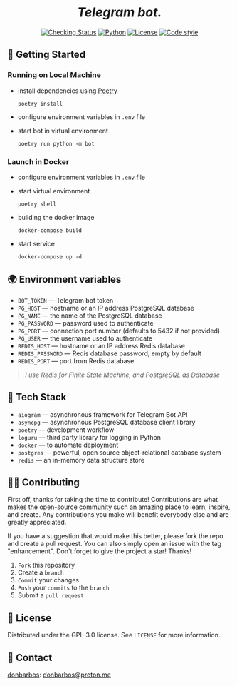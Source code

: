 <h1 align="center"><em>Telegram bot.</em></h1>

<p align="center">
<a href="https://github.com/donBarbos/telegram-bot-template/actions/workflows/checks.yml"><img src="https://img.shields.io/github/workflow/status/donBarbos/telegram-bot-template/Checks?label=checks&style=plastic" alt="Checking Status"></a>
<a href="https://www.python.org/downloads"><img src="https://img.shields.io/badge/Python-3.7%2B-blue?style=plastic" alt="Python"></a>
<a href="https://github.com/donBarbos/telegram-bot-template/blob/master/LICENSE"><img src="https://img.shields.io/github/license/donBarbos/telegram-bot-template?style=plastic" alt="License"></a>
<a href="https://github.com/psf/black"><img src="https://img.shields.io/badge/code%20style-black-000000.svg?style=plastic" alt="Code style"></a>
<p>


## 🚀 Getting Started

### Running on Local Machine

- install dependencies using [Poetry](https://python-poetry.org "python package manager")
    ```
    poetry install
    ```
- configure environment variables in `.env` file

- start bot in virtual environment
    ```
    poetry run python -m bot
    ```

### Launch in Docker

- configure environment variables in `.env` file

- start virtual environment
    ```
    poetry shell
    ```
- building the docker image
    ```
    docker-compose build
    ```
- start service
    ```
    docker-compose up -d
    ```


## 🌍 Environment variables

- `BOT_TOKEN` — Telegram bot token
- `PG_HOST` — hostname or an IP address PostgreSQL database
- `PG_NAME` — the name of the PostgreSQL database
- `PG_PASSWORD` — password used to authenticate
- `PG_PORT` — connection port number (defaults to 5432 if not provided)
- `PG_USER` — the username used to authenticate
- `REDIS_HOST` — hostname or an IP address Redis database
- `REDIS_PASSWORD` — Redis database password, empty by default
- `REDIS_PORT` — port from Redis database

> *I use Redis for Finite State Machine, and PostgreSQL as Database*


## 🔧 Tech Stack

- `aiogram` — asynchronous framework for Telegram Bot API
- `asyncpg` — asynchronous PostgreSQL database client library
- `poetry` — development workflow
- `loguru` — third party library for logging in Python
- `docker` — to automate deployment
- `postgres` — powerful, open source object-relational database system
- `redis` — an in-memory data structure store


## 👷🏾 Contributing

First off, thanks for taking the time to contribute! Contributions are what makes the open-source community such an amazing place to learn, inspire, and create. Any contributions you make will benefit everybody else and are greatly appreciated.

If you have a suggestion that would make this better, please fork the repo and create a pull request. You can also simply open an issue with the tag "enhancement". Don't forget to give the project a star! Thanks!

1. `Fork` this repository
2. Create a `branch`
3. `Commit` your changes
4. `Push` your `commits` to the `branch`
5. Submit a `pull request`



## 📝 License

Distributed under the GPL-3.0 license. See `LICENSE` for more information.


## 📢 Contact

[donbarbos](https://github.com/donBarbos): donbarbos@proton.me
